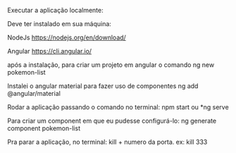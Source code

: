 
Executar a aplicação localmente:

Deve ter instalado em sua máquina:

NodeJs
https://nodejs.org/en/download/

Angular
https://cli.angular.io/

após a instalação, para criar um projeto em angular o comando 
ng new pokemon-list

Instalei o angular material para fazer uso de componentes
ng add @angular/material


Rodar a aplicação passando o comando no terminal: 
npm start   ou  *ng serve

Para criar um component em que eu pudesse configurá-lo:
ng generate component pokemon-list


Pra parar a aplicação, no terminal:
kill + numero da porta.  ex: kill 333


